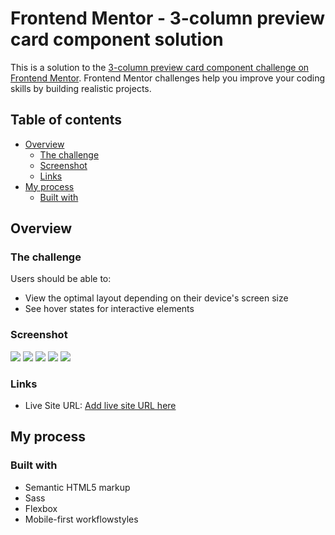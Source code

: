 # Frontend Mentor - 3-column preview card component solution

This is a solution to the [3-column preview card component challenge on Frontend Mentor](https://www.frontendmentor.io/challenges/3column-preview-card-component-pH92eAR2-). Frontend Mentor challenges help you improve your coding skills by building realistic projects.

## Table of contents

- [Overview](#overview)
  - [The challenge](#the-challenge)
  - [Screenshot](#screenshot)
  - [Links](#links)
- [My process](#my-process)
  - [Built with](#built-with)

## Overview

### The challenge

Users should be able to:

- View the optimal layout depending on their device's screen size
- See hover states for interactive elements

### Screenshot

![](./images/ss/280.JPG)
![](./images/ss/375.JPG)
![](./images/ss/576.JPG)
![](./images/ss/992.JPG)
![](./images/ss/1440.JPG)

### Links

- Live Site URL: [Add live site URL here](https://bague-rodnel.github.io/3-column-preview-card-component/)

## My process

### Built with

- Semantic HTML5 markup
- Sass
- Flexbox
- Mobile-first workflowstyles
